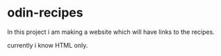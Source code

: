 # odin-recipes

In this project i am making a website which will have links to the recipes.

currently i know HTML only.